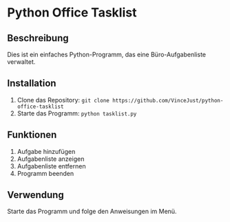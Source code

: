 # Python Office Tasklist

## Beschreibung
Dies ist ein einfaches Python-Programm, das eine Büro-Aufgabenliste verwaltet. 

## Installation
1. Clone das Repository: `git clone https://github.com/VinceJust/python-office-tasklist`
2. Starte das Programm: `python tasklist.py`

## Funktionen
1. Aufgabe hinzufügen
2. Aufgabenliste anzeigen
3. Aufgabenliste entfernen
4. Programm beenden

## Verwendung
Starte das Programm und folge den Anweisungen im Menü.
